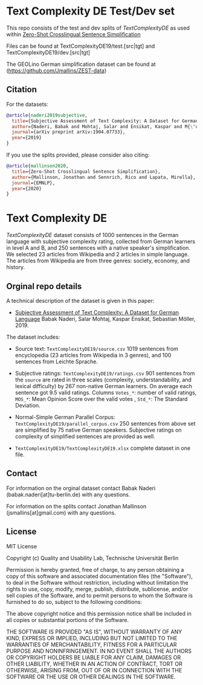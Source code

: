 # Text Complexity DE Test/Dev set

This repo consists of the test and dev splits of _TextComplexityDE_ as used within [Zero-Shot Crosslingual Sentence Simplification](http://link.to.come.later)

Files can be found at TextComplexityDE19/test.[src|tgt] and TextComplexityDE19/dev.[src|tgt]

The GEOLino German simplification dataset can be found at (https://github.com/Jmallins/ZEST-data)
## Citation
For the datasets:

```BibTex
@article{naderi2019subjective,
  title={Subjective Assessment of Text Complexity: A Dataset for German Language},
  author={Naderi, Babak and Mohtaj, Salar and Ensikat, Kaspar and M{\"o}ller, Sebastian},
  journal={arXiv preprint arXiv:1904.07733},
  year={2019}
}
```

If you use the splits provided, please consider also citing:

```BibTex
@article{mallinson2020,
  title={Zero-Shot Crosslingual Sentence Simplification},
  author={Mallinson, Jonathan and Sennrich, Rico and Lapata, Mirella},
  journal={EMNLP},
  year={2020}
}
```



# Text Complexity DE

_TextComplexityDE_ dataset consists of 1000 sentences in the German language with subjective complexity rating, collected 
from German learners in level A and B, and 250 sentences with a native speaker's simplification.
We selected 23 articles from Wikipedia and 2 articles in simple language. The articles from Wikipedia are from three 
genres: society, economy, and history. 

##  Orginal repo details

A technical description of the dataset is given in this paper:
* [Subjective Assessment of Text Complexity: A Dataset for German Language](https://arxiv.org/pdf/1904.07733.pdf)
Babak Naderi, Salar Mohtaj, Kaspar Ensikat, Sebastian Möller, 2019.

The dataset includes:
* Source text: `TextComplexityDE19/source.csv` 1019 sentences from encyclopedia (23 articles from Wikipedia in 3 genres), and 100 sentences from 
Leichte Sprache. 

* Subjective ratings: `TextComplexityDE19/ratings.csv` 901 sentences from the `source` are rated in three scales (complexity,
 understandability, and lexical difficulty) by 267 non-native German learners. On average each sentence got 9.5 valid 
 ratings. Columns `Votes_*`: number of valid ratings, `MOS_*`: Mean Opinion Score over the valid votes , `Std_*`: The 
 Standard Deviation. 

* Normal-Simple German Parallel Corpus: `TextComplexityDE19/parallel_corpus.csv` 250 sentences from above set are 
simplified by 75 native German speakers. Subjective ratings on complexity of simplified sentences are provided as well.

* `TextComplexityDE19/TextComplexityDE19.xlsx` complete dataset in one file.
 


## Contact
For information on the orginal dataset contact Babak Naderi (babak.naderi[at]tu-berlin.de) with any questions. 

For information on the splits contact Jonathan Mallinson (jsmallins[at]gmail.com) with any questions. 


## License
MIT License

Copyright (c) Quality and Usability Lab, Technische Universität Berlin

Permission is hereby granted, free of charge, to any person obtaining a copy
of this software and associated documentation files (the "Software"), to deal
in the Software without restriction, including without limitation the rights
to use, copy, modify, merge, publish, distribute, sublicense, and/or sell
copies of the Software, and to permit persons to whom the Software is
furnished to do so, subject to the following conditions:

The above copyright notice and this permission notice shall be included in all
copies or substantial portions of the Software.

THE SOFTWARE IS PROVIDED "AS IS", WITHOUT WARRANTY OF ANY KIND, EXPRESS OR
IMPLIED, INCLUDING BUT NOT LIMITED TO THE WARRANTIES OF MERCHANTABILITY,
FITNESS FOR A PARTICULAR PURPOSE AND NONINFRINGEMENT. IN NO EVENT SHALL THE
AUTHORS OR COPYRIGHT HOLDERS BE LIABLE FOR ANY CLAIM, DAMAGES OR OTHER
LIABILITY, WHETHER IN AN ACTION OF CONTRACT, TORT OR OTHERWISE, ARISING FROM,
OUT OF OR IN CONNECTION WITH THE SOFTWARE OR THE USE OR OTHER DEALINGS IN THE
SOFTWARE.
